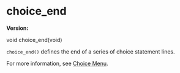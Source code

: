 # choice_end

**Version:** <VersionInfo dink="" standalone />&nbsp;<VersionInfo freedink="" standalone />&nbsp;<VersionInfo dinkhd="" standalone />&nbsp;<VersionInfo yedink="" standalone />

<Prototype>void choice_end(void)</Prototype>

`choice_end()` defines the end of a series of choice statement lines.

For more information, see [Choice Menu](../guide/npc.md#choice-menu).